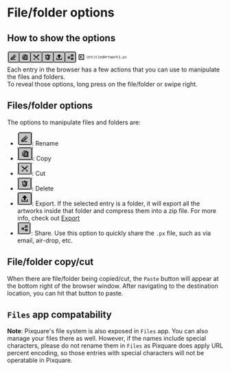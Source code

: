 # File/folder options

## How to show the options
![Entry options](images/entry_options.png)<br/>
Each entry in the browser has a few actions that you can use to manipulate the files and folders.<br/>
To reveal those options, long press on the file/folder or swipe right.<br/>

## Files/folder options
The options to manipulate files and folders are:
- ![Rename](images/rename.png): Rename
- ![Copy](images/copy.png): Copy
- ![Cut](images/cut.png): Cut
- ![Delete](images/delete.png): Delete
- ![Export](images/export.png): Export. If the selected entry is a folder, it will export all the artworks inside that folder and compress them into a zip file. For more info, check out [Export](../../Export/export.md)
- ![Share](images/share.png): Share. Use this option to quickly share the `.px` file, such as via email, air-drop, etc.

## File/folder copy/cut
When there are file/folder being copied/cut, the `Paste` button will appear at the bottom right of the browser window. After navigating to the destination location, you can hit that button to paste.

## `Files` app compatability
**Note**: Pixquare's file system is also exposed in `Files` app. You can also manage your files there as well. However, if the names include special characters, please do not rename them in `Files` as Pixquare does apply URL percent encoding, so those entries with special characters will not be operatable in Pixquare.

